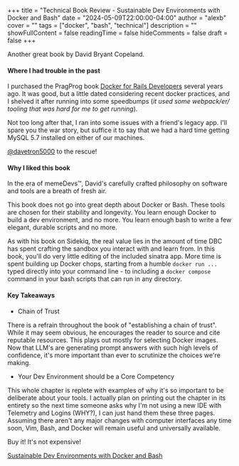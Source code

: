 +++
title = "Technical Book Review - Sustainable Dev Environments with Docker and Bash"
date = "2024-05-09T22:00:00-04:00"
author = "alexb"
cover = ""
tags = ["docker", "bash", "technical"]
description = ""
showFullContent = false
readingTime = false
hideComments = false
draft = false
+++

Another great book by David Bryant Copeland.

#### Where I had trouble in the past
I purchased the PragProg book [Docker for Rails Developers](https://pragprog.com/titles/ridocker/docker-for-rails-developers/) several years ago. It was good, but a little dated considering recent docker practices, and I shelved it after running into some speedbumps (*it used some webpack/er/ tooling that was hard for me to get running*).

Not too long after that, I ran into some issues with a friend's legacy app. I'll spare you the war story, but suffice it to say that we had a hard time getting MySQL 5.7 installed on either of our machines.

[@davetron5000](https://twitter.com/davetron5000) to the rescue!

#### Why I liked this book
In the era of memeDevs&trade;, David's carefully crafted philosophy on software and tools are a breath of fresh air.

This book does not go into great depth about Docker or Bash. These tools are chosen for their stability and longevity. You learn enough Docker to build a dev environment, and no more. You learn enough bash to write a few elegant, durable scripts and no more.

As with his book on Sidekiq, the real value lies in the amount of time DBC has spent crafting the sandbox you interact with and learn from. In this book, you'll do very little editing of the included sinatra app. More time is spent building up Docker chops,  starting from a humble `docker run ...` typed directly into your command line - to including a `docker compose` command in your bash scripts that can run in any directory.

#### Key Takeaways
* Chain of Trust

There is a refrain throughout the book of "establishing a chain of trust". While it may seem obvious, he encourages the reader to source and cite reputable resources. This plays out mostly for selecting Docker images. Now that LLM's are generating prompt answers with such high levels of confidence, it's more important than ever to scrutinize the choices we're making.

* Your Dev Environment should be a Core Competency

This whole chapter is replete with examples of why it's so important to be deliberate about your tools. I actually plan on printing out the chapter in its entirety so the next time someone asks why I'm not using a new IDE with Telemetry and Logins (WHY?), I can just hand them these three pages. Assuming there aren't any major changes with computer interfaces any time soon, Vim, Bash, and Docker will remain useful and universally available.


Buy it! It's not expensive!

[Sustainable Dev Environments with Docker and Bash](https://devbox.computer/)
